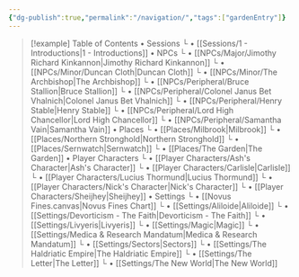 ```yaml
---
{"dg-publish":true,"permalink":"/navigation/","tags":["gardenEntry"]}
---
```



> [!example] Table of Contents
> • Sessions
> └ • [[Sessions/1 - Introductions\|1 - Introductions]]
> • NPCs
> └ • [[NPCs/Major/Jimothy Richard Kinkannon\|Jimothy Richard Kinkannon]]
> └ • [[NPCs/Minor/Duncan Cloth\|Duncan Cloth]]
> └ • [[NPCs/Minor/The Archbishop\|The Archbishop]]
> └ • [[NPCs/Peripheral/Bruce Stallion\|Bruce Stallion]]
> └ • [[NPCs/Peripheral/Colonel Janus Bet Vhalnich\|Colonel Janus Bet Vhalnich]]
> └ • [[NPCs/Peripheral/Henry Stable\|Henry Stable]]
> └ • [[NPCs/Peripheral/Lord High Chancellor\|Lord High Chancellor]]
> └ • [[NPCs/Peripheral/Samantha Vain\|Samantha Vain]]
> • Places
> └ • [[Places/Milbrook\|Milbrook]]
> └ • [[Places/Northern Stronghold\|Northern Stronghold]]
> └ • [[Places/Sernwatch\|Sernwatch]]
> └ • [[Places/The Garden\|The Garden]]
> • Player Characters
> └ • [[Player Characters/Ash's Character\|Ash's Character]]
> └ • [[Player Characters/Carlisle\|Carlisle]]
> └ • [[Player Characters/Lucius Thormund\|Lucius Thormund]]
> └ • [[Player Characters/Nick's Character\|Nick's Character]]
> └ • [[Player Characters/Sheijhey\|Sheijhey]]
> • Settings
> └ • [[Novus Fines.canvas|Novus Fines Chart]]
> └ • [[Settings/Aliloide\|Aliloide]]
> └ • [[Settings/Devorticism - The Faith\|Devorticism - The Faith]]
> └ • [[Settings/Livyeris\|Livyeris]]
> └ • [[Settings/Magic\|Magic]]
> └ • [[Settings/Medica & Research Mandatum\|Medica & Research Mandatum]]
> └ • [[Settings/Sectors\|Sectors]]
> └ • [[Settings/The Haldriatic Empire\|The Haldriatic Empire]]
> └ • [[Settings/The Letter\|The Letter]]
> └ • [[Settings/The New World\|The New World]]